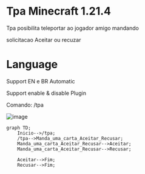 # Tpa Minecraft 1.21.4

Tpa posibilita teleportar ao jogador amigo mandando

solicitacao Aceitar ou recuzar

# Language

Support EN e BR Automatic

Support enable & disable Plugin

Comando: /tpa <name>



![image](https://github.com/user-attachments/assets/49b0a862-daa5-418b-8bea-14bf1c3dec4e)

```mermaid
graph TD;
    Inicio-->/tpa;
    /tpa-->Manda_uma_carta_Aceitar_Recusar;
    Manda_uma_carta_Aceitar_Recusar-->Aceitar;
    Manda_uma_carta_Aceitar_Recusar-->Recusar;

    Aceitar-->Fim;
    Recusar-->Fim;
```


